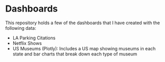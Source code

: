 # Dashboards
This repository holds a few of the dashboards that I have created with the following data:
- LA Parking Citations
- Netflix Shows
- US Museums (Plotly): Includes a US map showing museums in each state and bar charts that break down each type of museum
